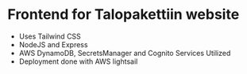 # Frontend for Talopakettiin website

* Uses Tailwind CSS
* NodeJS and Express
* AWS DynamoDB, SecretsManager and Cognito Services Utilized
* Deployment done with AWS lightsail